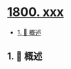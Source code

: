 # [1800. xxx](https://github.com/Tdahuyou/TNotes.leetcode/tree/main/notes/1800.%20xxx)

<!-- region:toc -->

- [1. 📝 概述](#1--概述)

<!-- endregion:toc -->

## 1. 📝 概述

